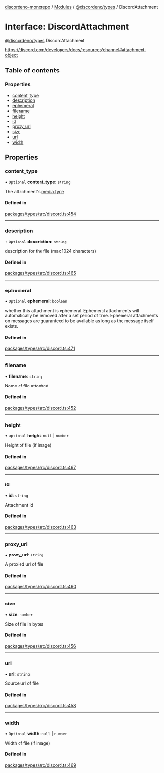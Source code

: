 [discordeno-monorepo](../README.md) / [Modules](../modules.md) / [@discordeno/types](../modules/discordeno_types.md) / DiscordAttachment

# Interface: DiscordAttachment

[@discordeno/types](../modules/discordeno_types.md).DiscordAttachment

https://discord.com/developers/docs/resources/channel#attachment-object

## Table of contents

### Properties

- [content_type](discordeno_types.DiscordAttachment.md#content_type)
- [description](discordeno_types.DiscordAttachment.md#description)
- [ephemeral](discordeno_types.DiscordAttachment.md#ephemeral)
- [filename](discordeno_types.DiscordAttachment.md#filename)
- [height](discordeno_types.DiscordAttachment.md#height)
- [id](discordeno_types.DiscordAttachment.md#id)
- [proxy_url](discordeno_types.DiscordAttachment.md#proxy_url)
- [size](discordeno_types.DiscordAttachment.md#size)
- [url](discordeno_types.DiscordAttachment.md#url)
- [width](discordeno_types.DiscordAttachment.md#width)

## Properties

### content_type

• `Optional` **content_type**: `string`

The attachment's [media type](https://en.wikipedia.org/wiki/Media_type)

#### Defined in

[packages/types/src/discord.ts:454](https://github.com/deepsarda/discordeno/blob/c6dc30bb/packages/types/src/discord.ts#L454)

---

### description

• `Optional` **description**: `string`

description for the file (max 1024 characters)

#### Defined in

[packages/types/src/discord.ts:465](https://github.com/deepsarda/discordeno/blob/c6dc30bb/packages/types/src/discord.ts#L465)

---

### ephemeral

• `Optional` **ephemeral**: `boolean`

whether this attachment is ephemeral. Ephemeral attachments will automatically be removed after a set period of time. Ephemeral attachments on messages are guaranteed to be available as long as the message itself exists.

#### Defined in

[packages/types/src/discord.ts:471](https://github.com/deepsarda/discordeno/blob/c6dc30bb/packages/types/src/discord.ts#L471)

---

### filename

• **filename**: `string`

Name of file attached

#### Defined in

[packages/types/src/discord.ts:452](https://github.com/deepsarda/discordeno/blob/c6dc30bb/packages/types/src/discord.ts#L452)

---

### height

• `Optional` **height**: `null` \| `number`

Height of file (if image)

#### Defined in

[packages/types/src/discord.ts:467](https://github.com/deepsarda/discordeno/blob/c6dc30bb/packages/types/src/discord.ts#L467)

---

### id

• **id**: `string`

Attachment id

#### Defined in

[packages/types/src/discord.ts:463](https://github.com/deepsarda/discordeno/blob/c6dc30bb/packages/types/src/discord.ts#L463)

---

### proxy_url

• **proxy_url**: `string`

A proxied url of file

#### Defined in

[packages/types/src/discord.ts:460](https://github.com/deepsarda/discordeno/blob/c6dc30bb/packages/types/src/discord.ts#L460)

---

### size

• **size**: `number`

Size of file in bytes

#### Defined in

[packages/types/src/discord.ts:456](https://github.com/deepsarda/discordeno/blob/c6dc30bb/packages/types/src/discord.ts#L456)

---

### url

• **url**: `string`

Source url of file

#### Defined in

[packages/types/src/discord.ts:458](https://github.com/deepsarda/discordeno/blob/c6dc30bb/packages/types/src/discord.ts#L458)

---

### width

• `Optional` **width**: `null` \| `number`

Width of file (if image)

#### Defined in

[packages/types/src/discord.ts:469](https://github.com/deepsarda/discordeno/blob/c6dc30bb/packages/types/src/discord.ts#L469)
